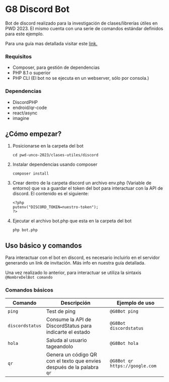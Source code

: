 
# G8 Discord Bot

Bot de discord realizado para la investigación de clases/librerías útiles en PWD 2023.
El mismo cuenta con una serie de comandos estándar definidos para este ejemplo.

Para una guía mas detallada visitar este [link.](http://localhost/)


### Requisitos
- Composer, para gestión de dependencias
- PHP 8.1 o superior
- PHP CLI (El bot no se ejecuta en un webserver, sólo por consola.)


### Dependencias
- DiscordPHP
- endroid/qr-code
- react/async
- imagine

## ¿Cómo empezar?


1. Posicionarse en la carpeta del bot 

    ```
    cd pwd-unco-2023/clases-utiles/discord
    ```

2. Instalar dependencias usando composer
    ```
    composer install
    ```
3. Crear dentro de la carpeta discord un archivo env.php (Variable de entorno) que va a guardar el token del bot para interactuar con la API de discord.
El contenido es el siguiente:

    ```
    <?php 
    putenv("DISCORD_TOKEN=nuestro-token");
    ?>
    ```

4) Ejecutar el archivo bot.php que esta en la carpeta del bot

    ```
    php bot.php
    ```


## Uso básico y comandos
Para interactuar con el bot en discord, es necesario incluirlo en el servidor generando un link de invitación. Más info en nuestra guía detallada.

Una vez realizado lo anterior, para interactuar se utiliza la sintaxis 
`@NombreDelBot comando`

### Comandos básicos

| Comando  | Descripción | Ejemplo de uso|
| ------------- | ------------- | ------------- |
| `ping` | Test de ping  | `@G8Bot ping` |
| `discordstatus`  | Consume la API de DiscordStatus para indicarte el estado  | `@G8Bot discordstatus`|
| `hola`  | Saluda al usuario tageandolo  | `@G8Bot hola`|
| `qr`  | Genera un código QR con el texto que envies después de la palabra `qr`  | `@G8Bot qr https://google.com`|